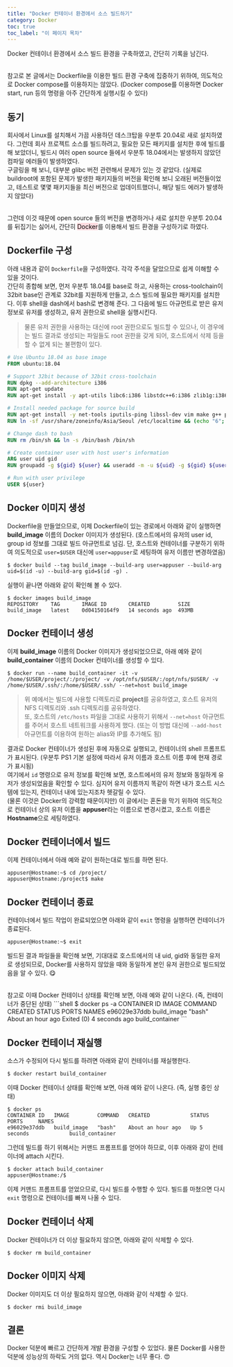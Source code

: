 ```yaml
---
title: "Docker 컨테이너 환경에서 소스 빌드하기"
category: Docker
toc: true
toc_label: "이 페이지 목차"
---
```


Docker 컨테이너 환경에서 소스 빌드 환경을 구축하였고, 간단히 기록을 남긴다.

<br>
참고로 본 글에서는 Dockerfile을 이용한 빌드 환경 구축에 집중하기 위하여, 의도적으로 Docker compose를 이용하지는 않았다. (Docker compose를 이용하면 Docker start, run 등의 명령을 아주 간단하게 실행시킬 수 있다)

## 동기
회사에서 Linux를 설치해서 가끔 사용하던 데스크탑을 우분투 20.04로 새로 설치하였다. 그런데 회사 프로젝트 소스를 빌드하려고, 필요한 모든 패키지를 설치한 후에 빌드를 해 보았더니, 빌드시 여러 open source 들에서 우분투 18.04에서는 발생하지 않았던 컴파일 에러들이 발생하였다.  
구글링을 해 보니, 대부분 glibc 버전 관련해서 문제가 있는 것 같았다. (실제로 buildroot에 포함된 문제가 발생한 패키지들의 버전을 확인해 보니 오래된 버전들이었고, 테스트로 몇몇 패키지들을 최신 버전으로 업데이트했더니, 해당 빌드 에러가 발생하지 않았다)

<br>
그런데 이것 때문에 open source 들의 버전을 변경하거나 새로 설치한 우분투 20.04를 뒤집기는 싫어서, 간단히 <mark style='background-color: #ffdce0'>Docker</mark>를 이용해서 빌드 환경을 구성하기로 하였다.

## Dockerfile 구성
아래 내용과 같이 `Dockerfile`을 구성하였다. 각각 주석을 달았으므로 쉽게 이해할 수 있을 것이다.  
간단히 종합해 보면, 먼저 우분투 18.04를 base로 하고, 사용하는 cross-toolchain이 32bit base인 관계로 32bit를 지원하게 만들고, 소스 빌드에 필요한 패키지를 설치한다. 이후 shell을 dash에서 bash로 변경해 준다. 그 다음에 빌드 아규먼트로 받은 유저 정보로 유저를 생성하고, 유저 권한으로 shell을 실행시킨다.
> 물론 유저 권한을 사용하는 대신에 root 권한으로도 빌드할 수 있으나, 이 경우에는 빌드 결과로 생성되는 파일들도 root 권한을 갖게 되어, 호스트에서 삭제 등을 할 수 없게 되는 불편함이 있다.

```Dockerfile
# Use Ubuntu 18.04 as base image
FROM ubuntu:18.04

# Support 32bit because of 32bit cross-toolchain
RUN dpkg --add-architecture i386
RUN apt-get update
RUN apt-get install -y apt-utils libc6:i386 libstdc++6:i386 zlib1g:i386

# Install needed package for source build
RUN apt-get install -y net-tools iputils-ping libssl-dev vim make g++ patch wget cpio python unzip rsync bc git subversion autoconf gettext m4 gperf
RUN ln -sf /usr/share/zoneinfo/Asia/Seoul /etc/localtime && (echo "6"; echo "69") | apt-get install -y tcl

# Change dash to bash
RUN rm /bin/sh && ln -s /bin/bash /bin/sh

# Create container user with host user's information
ARG user uid gid
RUN groupadd -g ${gid} ${user} && useradd -m -u ${uid} -g ${gid} ${user}

# Run with user privilege
USER ${user}
```

## Docker 이미지 생성
Dockerfile을 만들었으므로, 이제 Dockerfile이 있는 경로에서 아래와 같이 실행하면 **build_image** 이름의 Docker 이미지가 생성된다. (호스트에서의 유저의 user id, group id 정보를 그대로 빌드 아규먼트로 넘김. 단, 호스트와 컨테이너를 구분하기 위하여 의도적으로 `user=$USER` 대신에 `user=appuser`로 세팅하여 유저 이름만 변경하였음)
```shell
$ docker build --tag build_image --build-arg user=appuser --build-arg uid=$(id -u) --build-arg gid=$(id -g) .
```

실행이 끝나면 아래와 같이 확인해 볼 수 있다.
```shell
$ docker images build_image
REPOSITORY    TAG       IMAGE ID       CREATED         SIZE
build_image   latest    0d04150164f9   14 seconds ago  493MB
```

## Docker 컨테이너 생성
이제 **build_image** 이름의 Docker 이미지가 생성되었으므로, 아래 예와 같이 **build_container** 이름의 Docker 컨테이너를 생성할 수 있다.
```shell
$ docker run --name build_container -it -v /home/$USER/project/:/project/ -v /opt/nfs/$USER/:/opt/nfs/$USER/ -v /home/$USER/.ssh/:/home/$USER/.ssh/ --net=host build_image
```
> 위 예에서는 빌드에 사용할 디렉토리로 **project**를 공유하였고, 호스트 유저의 NFS 디렉토리와 .ssh 디렉토리를 공유하였다.  
또, 호스트의 `/etc/hosts` 파일을 그대로 사용하기 위해서 `--net=host` 아규먼트를 주어서 호스트 네트워크를 사용하게 했다. (또는 이 방법 대신에 `--add-host` 아규먼트를 이용하여 원하는 alias와 IP를 추가해도 됨)

결과로 Docker 컨테이너가 생성된 후에 자동으로 실행되고, 컨테이너의 shell 프롬프트가 표시된다. (우분투 PS1 기본 설정에 따라서 유저 이름과 호스트 이름 후에 현재 경로가 표시됨)  
여기에서 `id` 명령으로 유저 정보를 확인해 보면, 호스트에서의 유저 정보와 동일하게 유저가 생성되었음을 확인할 수 있다. 심지어 유저 이름까지 똑같이 하면 내가 호스트 시스템에 있는지, 컨테이너 내에 있는지조차 헷갈릴 수 있다.  
(물론 이것은 Docker의 강력함 때문이지만) 이 글에서는 혼돈을 막기 위하여 의도적으로 컨테이너 상의 유저 이름을 **appuser**라는 이름으로 변경시켰고, 호스트 이름은 **Hostname**으로 세팅하였다.

## Docker 컨테이너에서 빌드
이제 컨테이너에서 아래 예와 같이 원하는대로 빌드를 하면 된다.
```shell
appuser@Hostname:~$ cd /project/
appuser@Hostname:/project$ make
```

## Docker 컨테이너 종료
컨테이너에서 빌드 작업이 완료되었으면 아래와 같이 `exit` 명령을 실행하면 컨테이너가 종료된다.
```shell
appuser@Hostname:~$ exit
```

빌드된 결과 파일들을 확인해 보면, 기대대로 호스트에서의 내 uid, gid와 동일한 유저로 생성되므로, Docker를 사용하지 않았을 때와 동일하게 본인 유저 권한으로 빌드되었음을 알 수 있다. 😋

<br>
참고로 이때 Docker 컨테이너 상태를 확인해 보면, 아래 예와 같이 나온다. (즉, 컨테이너가 중단된 상태)
```shell
$ docker ps -a
CONTAINER ID   IMAGE         COMMAND   CREATED             STATUS                     PORTS     NAMES
e96029e37ddb   build_image   "bash"    About an hour ago   Exited (0) 4 seconds ago             build_container
```

## Docker 컨테이너 재실행
소스가 수정되어 다시 빌드를 하려면 아래와 같이 컨테이너를 재실행한다.
```shell
$ docker restart build_container
```

이때 Docker 컨테이너 상태를 확인해 보면, 아래 예와 같이 나온다. (즉, 실행 중인 상태)
```shell
$ docker ps
CONTAINER ID   IMAGE         COMMAND   CREATED             STATUS         PORTS     NAMES
e96029e37ddb   build_image   "bash"    About an hour ago   Up 5 seconds             build_container
```

그런데 빌드를 하기 위해서는 커맨드 프롬프트를 얻어야 하므로, 이후 아래와 같이 컨테이너에 attach 시킨다.
```shell
$ docker attach build_container
appuser@Hostname:/$
```

이제 커맨드 프롬프트를 얻었으므로, 다시 빌드를 수행할 수 있다. 빌드를 마쳤으면 다시 `exit` 명령으로 컨테이너를 빠져 나올 수 있다.

## Docker 컨테이너 삭제
Docker 컨테이너가 더 이상 필요하지 않으면, 아래와 같이 삭제할 수 있다.
```shell
$ docker rm build_container
```

## Docker 이미지 삭제
Docker 이미지도 더 이상 필요하지 않으면, 아래와 같이 삭제할 수 있다.
```shell
$ docker rmi build_image
```

## 결론
Docker 덕분에 빠르고 간단하게 개발 환경을 구성할 수 있었다. 물론 Docker를 사용한 덕분에 성능상의 하락도 거의 없다. 역시 Docker는 너무 좋다. 😍
